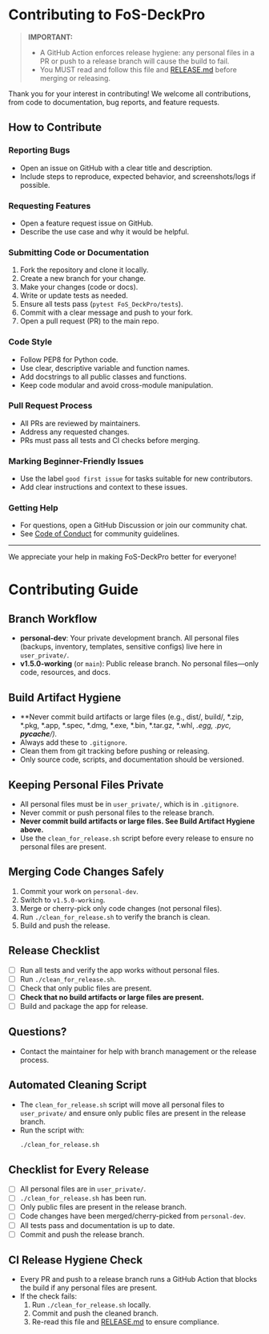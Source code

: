 # Contributing to FoS-DeckPro

> **IMPORTANT:**
> - A GitHub Action enforces release hygiene: any personal files in a PR or push to a release branch will cause the build to fail.
> - You MUST read and follow this file and [RELEASE.md](RELEASE.md) before merging or releasing.

Thank you for your interest in contributing! We welcome all contributions, from code to documentation, bug reports, and feature requests.

## How to Contribute

### Reporting Bugs
- Open an issue on GitHub with a clear title and description.
- Include steps to reproduce, expected behavior, and screenshots/logs if possible.

### Requesting Features
- Open a feature request issue on GitHub.
- Describe the use case and why it would be helpful.

### Submitting Code or Documentation
1. Fork the repository and clone it locally.
2. Create a new branch for your change.
3. Make your changes (code or docs).
4. Write or update tests as needed.
5. Ensure all tests pass (`pytest FoS_DeckPro/tests`).
6. Commit with a clear message and push to your fork.
7. Open a pull request (PR) to the main repo.

### Code Style
- Follow PEP8 for Python code.
- Use clear, descriptive variable and function names.
- Add docstrings to all public classes and functions.
- Keep code modular and avoid cross-module manipulation.

### Pull Request Process
- All PRs are reviewed by maintainers.
- Address any requested changes.
- PRs must pass all tests and CI checks before merging.

### Marking Beginner-Friendly Issues
- Use the label `good first issue` for tasks suitable for new contributors.
- Add clear instructions and context to these issues.

### Getting Help
- For questions, open a GitHub Discussion or join our community chat.
- See [Code of Conduct](CODE_OF_CONDUCT.md) for community guidelines.

---

We appreciate your help in making FoS-DeckPro better for everyone!

# Contributing Guide

## Branch Workflow
- **personal-dev**: Your private development branch. All personal files (backups, inventory, templates, sensitive configs) live here in `user_private/`.
- **v1.5.0-working** (or `main`): Public release branch. No personal files—only code, resources, and docs.

## Build Artifact Hygiene
- **Never commit build artifacts or large files (e.g., dist/, build/, *.zip, *.pkg, *.app, *.spec, *.dmg, *.exe, *.bin, *.tar.gz, *.whl, *.egg, *.pyc, __pycache__/).**
- Always add these to `.gitignore`.
- Clean them from git tracking before pushing or releasing.
- Only source code, scripts, and documentation should be versioned.

## Keeping Personal Files Private
- All personal files must be in `user_private/`, which is in `.gitignore`.
- Never commit or push personal files to the release branch.
- **Never commit build artifacts or large files. See Build Artifact Hygiene above.**
- Use the `clean_for_release.sh` script before every release to ensure no personal files are present.

## Merging Code Changes Safely
1. Commit your work on `personal-dev`.
2. Switch to `v1.5.0-working`.
3. Merge or cherry-pick only code changes (not personal files).
4. Run `./clean_for_release.sh` to verify the branch is clean.
5. Build and push the release.

## Release Checklist
- [ ] Run all tests and verify the app works without personal files.
- [ ] Run `./clean_for_release.sh`.
- [ ] Check that only public files are present.
- [ ] **Check that no build artifacts or large files are present.**
- [ ] Build and package the app for release.

## Questions?
- Contact the maintainer for help with branch management or the release process.

## Automated Cleaning Script
- The `clean_for_release.sh` script will move all personal files to `user_private/` and ensure only public files are present in the release branch.
- Run the script with:
  ```sh
  ./clean_for_release.sh
  ```

## Checklist for Every Release
- [ ] All personal files are in `user_private/`.
- [ ] `./clean_for_release.sh` has been run.
- [ ] Only public files are present in the release branch.
- [ ] Code changes have been merged/cherry-picked from `personal-dev`.
- [ ] All tests pass and documentation is up to date.
- [ ] Commit and push the release branch.

## CI Release Hygiene Check
- Every PR and push to a release branch runs a GitHub Action that blocks the build if any personal files are present.
- If the check fails:
  1. Run `./clean_for_release.sh` locally.
  2. Commit and push the cleaned branch.
  3. Re-read this file and [RELEASE.md](RELEASE.md) to ensure compliance. 